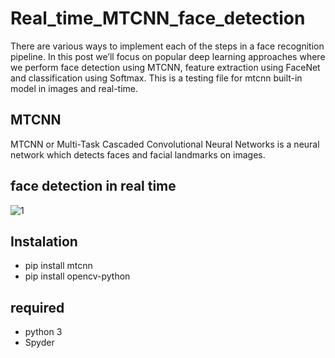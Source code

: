 
# Real_time_MTCNN_face_detection
There are various ways to implement each of the steps in a face recognition pipeline. In this post we’ll focus on popular deep learning approaches where we perform face detection using MTCNN, feature extraction using FaceNet and classification using Softmax.
This is a testing file for mtcnn built-in model in images and real-time.

## MTCNN
MTCNN or Multi-Task Cascaded Convolutional Neural Networks is a neural network which detects faces and facial landmarks on images.

## face detection in real time
![1](https://user-images.githubusercontent.com/112936318/192254490-08a50d79-045a-4ef7-a717-e9570896d82a.png)
## Instalation
- pip install mtcnn
- pip install opencv-python

## required
- python 3 
- Spyder

